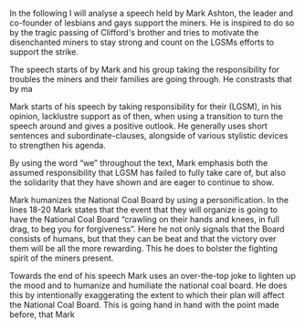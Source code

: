 In the following I will analyse a speech held by Mark Ashton, the leader and co-founder of lesbians and gays support the miners. He is inspired to do so by the tragic passing of Clifford's brother and tries to motivate the disenchanted miners to stay strong and count on the LGSMs efforts to support the strike.

The speech starts of by Mark and his group taking the responsibility for troubles the miners and their families are going through. He constrasts that by ma

Mark starts of his speech by taking responsibility for their (LGSM), in his opinion, lacklustre support as of then, when using a transition to turn the speech around and gives a positive outlook. He generally uses short sentences and subordinate-clauses, alongside of various stylistic devices to strengthen his agenda.

By using the word “we” throughout the text, Mark emphasis both the assumed responsibility that LGSM has failed to fully take care of, but also the solidarity that they have shown and are eager to continue to show.

Mark humanizes the National Coal Board by using a personification. In the lines 18-20 Mark states that the event that they will organize is going to have the National Coal Board “crawling on their hands and knees, in full drag, to beg you for forgiveness”. Here he not only signals that the Board consists of humans, but that they can be beat and that the victory over them will be all the more rewarding. This he does to bolster the fighting spirit of the miners present.

Towards the end of his speech Mark uses an over-the-top joke to lighten up the mood and to humanize and humiliate the national coal board. He does this by intentionally exaggerating the extent to which their plan will affect the National Coal Board. This is going hand in hand with the point made before, that Mark